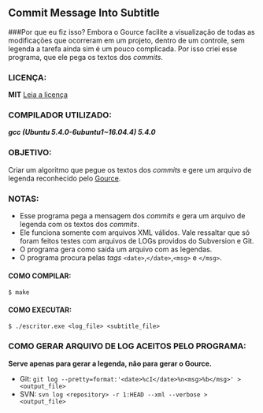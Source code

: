 ## Commit Message Into Subtitle

###Por que eu fiz isso?
Embora o Gource facilite a visualização de todas as modificações que ocorreram em um projeto, dentro de um controle, sem legenda a tarefa ainda sim é um pouco complicada. Por isso criei esse programa, que ele pega os textos dos *commits*.

### LICENÇA:
**MIT**
[Leia a licença](LICENSE)

### COMPILADOR UTILIZADO:
***gcc (Ubuntu 5.4.0-6ubuntu1~16.04.4) 5.4.0***

### OBJETIVO:
Criar um algoritmo que pegue os textos dos *commits* e gere um arquivo de legenda reconhecido pelo [Gource](https://github.com/acaudwell/Gource).

### NOTAS:
- Esse programa pega a mensagem dos *commits* e gera um arquivo de legenda com os textos dos *commits*.
- Ele funciona somente com arquivos XML válidos. Vale ressaltar que só foram feitos testes com arquivos de LOGs providos do Subversion e Git.
- O programa gera como saída um arquivo com as legendas.
- O programa procura pelas *tags* `<date>`,`</date>`,`<msg>` e `</msg>`.

#### COMO COMPILAR:
`$ make`

#### COMO EXECUTAR:
`$ ./escritor.exe <log_file> <subtitle_file>`

### COMO GERAR ARQUIVO DE LOG ACEITOS PELO PROGRAMA:

**Serve apenas para gerar a legenda, não para gerar o Gource.**

- Git: `git log --pretty=format:'<date>%cI</date>%n<msg>%b</msg>' > <output_file>`
- SVN: `svn log <repository> -r 1:HEAD --xml --verbose > <output_file>`
